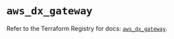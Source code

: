 # `aws_dx_gateway`

Refer to the Terraform Registry for docs: [`aws_dx_gateway`](https://registry.terraform.io/providers/hashicorp/aws/6.6.0/docs/resources/dx_gateway).
